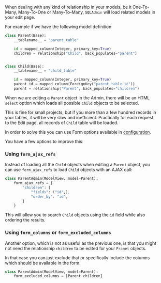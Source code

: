 When dealing with any kind of relationship in your models,
be it One-To-Many, Many-To-One or Many-To-Many,
`SQLAdmin` will load related models in your edit page.

For example if we have the following model definition:

```python
class Parent(Base):
    __tablename__ = "parent_table"

    id = mapped_column(Integer, primary_key=True)
    children = relationship("Child", back_populates="parent")


class Child(Base):
    __tablename__ = "child_table"

    id = mapped_column(Integer, primary_key=True)
    parent_id = mapped_column(ForeignKey("parent_table.id"))
    parent = relationship("Parent", back_populates="children")
```

When we are editing a `Parent` object in the Admin,
there will be an HTML `select` option which loads all possible `Child` objects to be selected.

This is fine for small projects, but if you more than a few hundred records in your tables,
it will be very slow and inefficient.
Practically for each request to the Edit page, all records of `Child` table will be loaded.

In order to solve this you can use Form options available in [configuration](./../configurations.md#form-options).

You have a few options to improve this:

### Using `form_ajax_refs`

Instead of loading all the `Child` objects when editing a `Parent` object,
you can use `form_ajax_refs` to load `Child` objects with an AJAX call:

```py
class ParentAdmin(ModelView, model=Parent):
    form_ajax_refs = {
        "children": {
            "fields": ("id",),
            "order_by": "id",
        }
    }
```

This will allow you to search `Child` objects using the `id` field while also ordering the results.

### Using `form_columns` or `form_excluded_columns`

Another option, which is not as useful as the previous one, is that you might not need
the relationship `children` to be edited for your `Pranet` objects.

In that case you can just exclude that or specifically include the columns
which should be available in the form.

```py
class ParentAdmin(ModelView, model=Parent):
    form_excluded_columns = [Parent.children]
```
